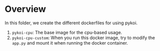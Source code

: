 # Overview
In this folder, we create the different dockerfiles for using pykoi.

1. `pykoi-cpu`: The base image for the cpu-based usage.
2. `pykoi-cpu-custom`: When you run this docker image, try to modify the `app.py` and mount it when running the docker container.